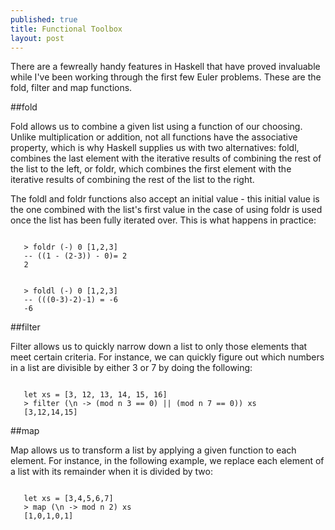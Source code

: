 ```yaml
---
published: true
title: Functional Toolbox
layout: post
---
```

There are a fewreally handy features in Haskell that have proved invaluable while I've been working through the first few Euler problems. These are the fold, filter and map functions.

##fold

Fold allows us to combine a given list using a function of our choosing. Unlike multiplication or addition, not all functions have the associative property, which is why Haskell supplies us with two alternatives: foldl, combines the last element with the iterative results of combining the rest of the list to the left, or foldr, which combines the first element with the iterative results of combining the rest of the list to the right. 

The foldl and foldr functions also accept an initial value - this initial value is the one combined with the list's first value in the case of using foldr is used once the list has been fully iterated over. This is what happens in practice:

```

   > foldr (-) 0 [1,2,3]
   -- ((1 - (2-3)) - 0)= 2
   2

```

```

   > foldl (-) 0 [1,2,3]
   -- (((0-3)-2)-1) = -6
   -6

```

##filter

Filter allows us to quickly narrow down a list to only those elements that meet certain criteria. For instance, we can quickly figure out which numbers in a list are divisible by either 3 or 7 by doing the following:

```

   let xs = [3, 12, 13, 14, 15, 16]
   > filter (\n -> (mod n 3 == 0) || (mod n 7 == 0)) xs
   [3,12,14,15]

```

##map

Map allows us to transform a list by applying a given function to each element. For instance, in the following example, we replace each element of a list with its remainder when it is divided by two:

```

   let xs = [3,4,5,6,7]
   > map (\n -> mod n 2) xs
   [1,0,1,0,1]

```

